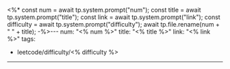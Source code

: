 <%*
const num = await tp.system.prompt("num");
const title = await tp.system.prompt("title");
const link = await tp.system.prompt("link");
const difficulty = await tp.system.prompt("difficulty");
await tp.file.rename(num + " " + title);
-%>---
num: "<% num %>"
title: "<% title %>"
link: "<% link %>"
tags:
  - leetcode/difficulty/<% difficulty %>
---